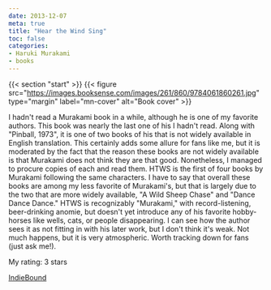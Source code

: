 ```yaml
---
date: 2013-12-07
meta: true
title: "Hear the Wind Sing"
toc: false
categories:
- Haruki Murakami
- books
---
```


{{< section "start" >}}
{{< figure src="https://images.booksense.com/images/261/860/9784061860261.jpg" type="margin" label="mn-cover" alt="Book cover" >}}

I hadn't read a Murakami book in a while, although he is one of my favorite authors. This book was nearly the last one of his I hadn't read. Along with "Pinball, 1973", it is one of two books of his that is not widely available in English translation. This certainly adds some allure for fans like me, but it is moderated by the fact that the reason these books are not widely available is that Murakami does not think they are that good. Nonetheless, I managed to procure copies of each and read them. HTWS is the first of four books by Murakami following the same characters. I have to say that overall these books are among my less favorite of Murakami's, but that is largely due to the two that are more widely available, "A Wild Sheep Chase" and "Dance Dance Dance." HTWS is recognizably "Murakami," with record-listening, beer-drinking anomie, but doesn't yet introduce any of his favorite hobby-horses like wells, cats, or people disappearing. I can see how the author sees it as not fitting in with his later work, but I don't think it's weak. Not much happens, but it is very atmospheric. Worth tracking down for fans (just ask me!).

My rating: 3 stars  

[IndieBound](https://www.indiebound.org/book/9784061860261)
